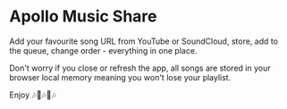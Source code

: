# Apollo Music Share

Add your favourite song URL from YouTube or SoundCloud, store, add to the queue, change order - everything in one place.

Don't worry if you close or refresh the app, all songs are stored in your browser local memory meaning you won't lose your playlist. 

Enjoy 🎶🎵🎶🎵🎶